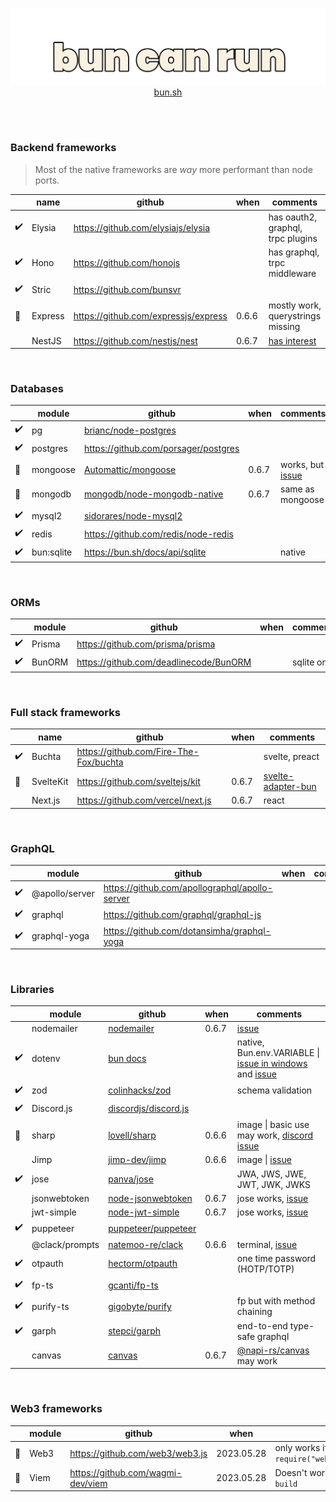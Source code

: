 <a href="https://bun.sh">
<p align="center">
  <img src="https://raw.githubusercontent.com/emastho/bun-can-run/main/bun.svg" alt="Bun logo" /><br/>
  bun.sh
</p>
</a>
<br /><br />

### Backend frameworks
> Most of the native frameworks are *way* more performant than node ports.

||name|github|when|comments|
|--|--|--|--|--|
|✔️| Elysia | https://github.com/elysiajs/elysia | | has oauth2, graphql, trpc plugins
|✔️|Hono|https://github.com/honojs||has graphql, trpc middleware
|✔️|Stric|https://github.com/bunsvr|
|🔧|Express|https://github.com/expressjs/express|0.6.6|mostly work, querystrings missing|
||NestJS|https://github.com/nestjs/nest|0.6.7|[has interest](https://github.com/oven-sh/bun/issues/1641)

<br />

### Databases
|| module |  github | when | comments |
|--|--|--|--|--|
|✔️| pg | [brianc/node-postgres](https://github.com/brianc/node-postgres) |
|✔️|postgres|https://github.com/porsager/postgres|
|🔧|mongoose|[Automattic/mongoose](https://github.com/Automattic/mongoose)| 0.6.7 | works, but [issue](https://github.com/oven-sh/bun/issues/3195)
|🔧|mongodb|[mongodb/node-mongodb-native](https://github.com/mongodb/node-mongodb-native)| 0.6.7 | same as mongoose
|✔️|mysql2|[sidorares/node-mysql2](https://github.com/sidorares/node-mysql2)|
|✔️|redis|https://github.com/redis/node-redis|
|✔️|bun:sqlite|https://bun.sh/docs/api/sqlite||native

<br />

### ORMs
||module|github|when|comments|
|--|--|--|--|--|
|✔️|Prisma|https://github.com/prisma/prisma|||
|✔️|BunORM|https://github.com/deadlinecode/BunORM||sqlite only

<br />

### Full stack frameworks
||name|github|when|comments|
|--|--|--|--|--|
|✔️|Buchta|https://github.com/Fire-The-Fox/buchta||svelte, preact
|🔧|SvelteKit|https://github.com/sveltejs/kit|0.6.7|[svelte-adapter-bun](https://github.com/gornostay25/svelte-adapter-bun)
||Next.js|https://github.com/vercel/next.js|0.6.7|react

<br />

### GraphQL
||module|github|when|comments|
|--|--|--|--|--|
|✔️|@apollo/server|https://github.com/apollographql/apollo-server|
|✔️|graphql|https://github.com/graphql/graphql-js|
|✔️|graphql-yoga|https://github.com/dotansimha/graphql-yoga|

<br />

### Libraries
|| module |  github | when | comments |
|--|--|--|--|--|
||nodemailer|[nodemailer](https://github.com/nodemailer/nodemailer)|0.6.7|[issue](https://github.com/oven-sh/bun/issues/3003)
|✔️|dotenv|[bun docs](https://bun.sh/docs/cli/run#environment-variables)||native, Bun.env.VARIABLE \| [issue in windows](https://github.com/oven-sh/bun/issues/3042) and [issue](https://github.com/oven-sh/bun/issues/2823)
|✔️|zod|[colinhacks/zod](https://github.com/colinhacks/zod)||schema validation
|✔️| Discord.js | [discordjs/discord.js](https://github.com/discordjs/discord.js) | | |
|🔧|sharp|[lovell/sharp](https://github.com/lovell/sharp)|0.6.6|image \| basic use may work, [discord issue](https://discord.com/channels/876711213126520882/1113918029097603233)
||Jimp|[jimp-dev/jimp](https://github.com/jimp-dev/jimp)|0.6.6|image \| [issue](https://github.com/oven-sh/bun/issues/3122)
|✔️|jose|[panva/jose](https://github.com/panva/jose)||JWA, JWS, JWE, JWT, JWK, JWKS|
||jsonwebtoken|[node-jsonwebtoken](https://github.com/auth0/node-jsonwebtoken)|0.6.7|jose works, [issue](https://github.com/oven-sh/bun/issues/1454)|
||jwt-simple|[node-jwt-simple](https://github.com/hokaccha/node-jwt-simple)|0.6.7|jose works, [issue](https://github.com/oven-sh/bun/issues/1454)|
|✔️|puppeteer|[puppeteer/puppeteer](https://github.com/puppeteer/puppeteer/)|
||@clack/prompts|[natemoo-re/clack](https://github.com/natemoo-re/clack)|0.6.6|terminal, [issue](https://github.com/oven-sh/bun/issues/3099)
|✔️|otpauth|[hectorm/otpauth](https://github.com/hectorm/otpauth)||one time password (HOTP/TOTP)
|✔️| fp-ts | [gcanti/fp-ts](https://github.com/gcanti/fp-ts) ||
|✔️|purify-ts|[gigobyte/purify](https://github.com/gigobyte/purify)||fp but with method chaining|
|✔️|garph|[stepci/garph](https://github.com/stepci/garph)||end-to-end type-safe graphql
||canvas|[canvas](https://github.com/Automattic/node-canvas)|0.6.7|[@napi-rs/canvas](https://github.com/Brooooooklyn/canvas) may work

<br />

### Web3 frameworks
|| module |  github | when | comments |
|--|--|--|--|--|
|🔧| Web3 | https://github.com/web3/web3.js |2023.05.28| only works if required `const Web3 = require("web3/dist/web3.min.js");`
|🔧| Viem | https://github.com/wagmi-dev/viem |2023.05.28| Doesn't work unless used with `bun build`
